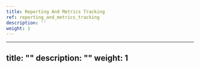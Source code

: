 ```yaml
---
title: Reporting And Metrics Tracking
ref: reporting_and_metrics_tracking
description: ''
weight: 1
---
```

---
title: ""
description: ""
weight: 1
---